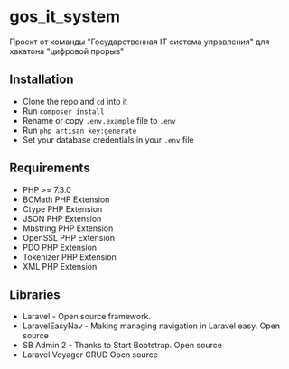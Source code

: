 # gos_it_system
Проект от команды "Государственная IT система управления" для хакатона "цифровой прорыв"

## Installation
- Clone the repo and `cd` into it
- Run `composer install`
- Rename or copy `.env.example` file to `.env`
- Run `php artisan key:generate`
- Set your database credentials in your `.env` file

## Requirements
- PHP >= 7.3.0
- BCMath PHP Extension
- Ctype PHP Extension
- JSON PHP Extension
- Mbstring PHP Extension
- OpenSSL PHP Extension
- PDO PHP Extension
- Tokenizer PHP Extension
- XML PHP Extension

## Libraries
- Laravel - Open source framework.
- LaravelEasyNav - Making managing navigation in Laravel easy.  Open source
- SB Admin 2 - Thanks to Start Bootstrap.  Open source
- Laravel Voyager CRUD  Open source